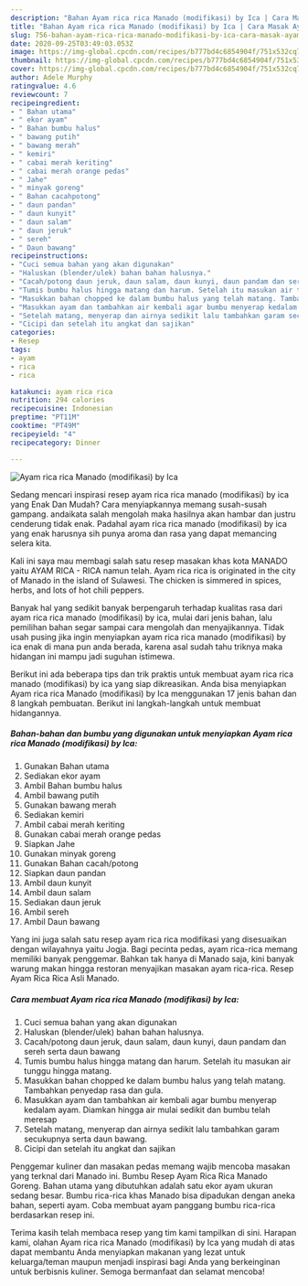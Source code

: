 ```yaml
---
description: "Bahan Ayam rica rica Manado (modifikasi) by Ica | Cara Masak Ayam rica rica Manado (modifikasi) by Ica Yang Sedap"
title: "Bahan Ayam rica rica Manado (modifikasi) by Ica | Cara Masak Ayam rica rica Manado (modifikasi) by Ica Yang Sedap"
slug: 756-bahan-ayam-rica-rica-manado-modifikasi-by-ica-cara-masak-ayam-rica-rica-manado-modifikasi-by-ica-yang-sedap
date: 2020-09-25T03:49:03.053Z
image: https://img-global.cpcdn.com/recipes/b777bd4c6854904f/751x532cq70/ayam-rica-rica-manado-modifikasi-by-ica-foto-resep-utama.jpg
thumbnail: https://img-global.cpcdn.com/recipes/b777bd4c6854904f/751x532cq70/ayam-rica-rica-manado-modifikasi-by-ica-foto-resep-utama.jpg
cover: https://img-global.cpcdn.com/recipes/b777bd4c6854904f/751x532cq70/ayam-rica-rica-manado-modifikasi-by-ica-foto-resep-utama.jpg
author: Adele Murphy
ratingvalue: 4.6
reviewcount: 7
recipeingredient:
- " Bahan utama"
- " ekor ayam"
- " Bahan bumbu halus"
- " bawang putih"
- " bawang merah"
- " kemiri"
- " cabai merah keriting"
- " cabai merah orange pedas"
- " Jahe"
- " minyak goreng"
- " Bahan cacahpotong"
- " daun pandan"
- " daun kunyit"
- " daun salam"
- " daun jeruk"
- " sereh"
- " Daun bawang"
recipeinstructions:
- "Cuci semua bahan yang akan digunakan"
- "Haluskan (blender/ulek) bahan bahan halusnya."
- "Cacah/potong daun jeruk, daun salam, daun kunyi, daun pandam dan sereh serta daun bawang"
- "Tumis bumbu halus hingga matang dan harum. Setelah itu masukan air tunggu hingga matang."
- "Masukkan bahan chopped ke dalam bumbu halus yang telah matang. Tambahkan penyedap rasa dan gula."
- "Masukkan ayam dan tambahkan air kembali agar bumbu menyerap kedalam ayam. Diamkan hingga air mulai sedikit dan bumbu telah meresap"
- "Setelah matang, menyerap dan airnya sedikit lalu tambahkan garam secukupnya serta daun bawang."
- "Cicipi dan setelah itu angkat dan sajikan"
categories:
- Resep
tags:
- ayam
- rica
- rica

katakunci: ayam rica rica 
nutrition: 294 calories
recipecuisine: Indonesian
preptime: "PT11M"
cooktime: "PT49M"
recipeyield: "4"
recipecategory: Dinner

---
```



![Ayam rica rica Manado (modifikasi) by Ica](https://img-global.cpcdn.com/recipes/b777bd4c6854904f/751x532cq70/ayam-rica-rica-manado-modifikasi-by-ica-foto-resep-utama.jpg)

Sedang mencari inspirasi resep ayam rica rica manado (modifikasi) by ica yang Enak Dan Mudah? Cara menyiapkannya memang susah-susah gampang. andaikata salah mengolah maka hasilnya akan hambar dan justru cenderung tidak enak. Padahal ayam rica rica manado (modifikasi) by ica yang enak harusnya sih punya aroma dan rasa yang dapat memancing selera kita.

Kali ini saya mau membagi salah satu resep masakan khas kota MANADO yaitu AYAM RICA - RICA namun telah. Ayam rica rica is originated in the city of Manado in the island of Sulawesi. The chicken is simmered in spices, herbs, and lots of hot chili peppers.

Banyak hal yang sedikit banyak berpengaruh terhadap kualitas rasa dari ayam rica rica manado (modifikasi) by ica, mulai dari jenis bahan, lalu pemilihan bahan segar sampai cara mengolah dan menyajikannya. Tidak usah pusing jika ingin menyiapkan ayam rica rica manado (modifikasi) by ica enak di mana pun anda berada, karena asal sudah tahu triknya maka hidangan ini mampu jadi suguhan istimewa.


Berikut ini ada beberapa tips dan trik praktis untuk membuat ayam rica rica manado (modifikasi) by ica yang siap dikreasikan. Anda bisa menyiapkan Ayam rica rica Manado (modifikasi) by Ica menggunakan 17 jenis bahan dan 8 langkah pembuatan. Berikut ini langkah-langkah untuk membuat hidangannya.

<!--inarticleads1-->

##### Bahan-bahan dan bumbu yang digunakan untuk menyiapkan Ayam rica rica Manado (modifikasi) by Ica:

1. Gunakan  Bahan utama
1. Sediakan  ekor ayam
1. Ambil  Bahan bumbu halus
1. Ambil  bawang putih
1. Gunakan  bawang merah
1. Sediakan  kemiri
1. Ambil  cabai merah keriting
1. Gunakan  cabai merah orange pedas
1. Siapkan  Jahe
1. Gunakan  minyak goreng
1. Gunakan  Bahan cacah/potong
1. Siapkan  daun pandan
1. Ambil  daun kunyit
1. Ambil  daun salam
1. Sediakan  daun jeruk
1. Ambil  sereh
1. Ambil  Daun bawang


Yang ini juga salah satu resep ayam rica rica modifikasi yang disesuaikan dengan wilayahnya yaitu Jogja. Bagi pecinta pedas, ayam rica-rica memang memiliki banyak penggemar. Bahkan tak hanya di Manado saja, kini banyak warung makan hingga restoran menyajikan masakan ayam rica-rica. Resep Ayam Rica Rica Asli Manado. 

<!--inarticleads2-->

##### Cara membuat Ayam rica rica Manado (modifikasi) by Ica:

1. Cuci semua bahan yang akan digunakan
1. Haluskan (blender/ulek) bahan bahan halusnya.
1. Cacah/potong daun jeruk, daun salam, daun kunyi, daun pandam dan sereh serta daun bawang
1. Tumis bumbu halus hingga matang dan harum. Setelah itu masukan air tunggu hingga matang.
1. Masukkan bahan chopped ke dalam bumbu halus yang telah matang. Tambahkan penyedap rasa dan gula.
1. Masukkan ayam dan tambahkan air kembali agar bumbu menyerap kedalam ayam. Diamkan hingga air mulai sedikit dan bumbu telah meresap
1. Setelah matang, menyerap dan airnya sedikit lalu tambahkan garam secukupnya serta daun bawang.
1. Cicipi dan setelah itu angkat dan sajikan


Penggemar kuliner dan masakan pedas memang wajib mencoba masakan yang terknal dari Manado ini. Bumbu Resep Ayam Rica Rica Manado Goreng. Bahan utama yang dibutuhkan adalah satu ekor ayam ukuran sedang besar. Bumbu rica-rica khas Manado bisa dipadukan dengan aneka bahan, seperti ayam. Coba membuat ayam panggang bumbu rica-rica berdasarkan resep ini. 

Terima kasih telah membaca resep yang tim kami tampilkan di sini. Harapan kami, olahan Ayam rica rica Manado (modifikasi) by Ica yang mudah di atas dapat membantu Anda menyiapkan makanan yang lezat untuk keluarga/teman maupun menjadi inspirasi bagi Anda yang berkeinginan untuk berbisnis kuliner. Semoga bermanfaat dan selamat mencoba!
